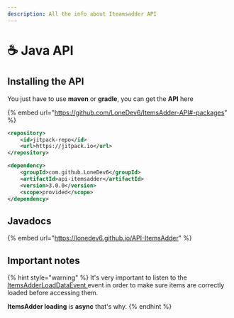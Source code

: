 ```yaml
---
description: All the info about Iteamsadder API
---
```


# ☕ Java API

## Installing the API

You just have to use **maven** or **gradle**, you can get the **API** here

{% embed url="https://github.com/LoneDev6/ItemsAdder-API#-packages" %}

```xml
<repository>
    <id>jitpack-repo</id>
    <url>https://jitpack.io</url>
</repository>
```

```xml
<dependency>
    <groupId>com.github.LoneDev6</groupId>
    <artifactId>api-itemsadder</artifactId>
    <version>3.0.0</version>
    <scope>provided</scope>
</dependency>
```

## Javadocs

{% embed url="https://lonedev6.github.io/API-ItemsAdder" %}

## Important notes

{% hint style="warning" %}
It's very important to listen to the [ItemsAdderLoadDataEvent ](events.md#itemsadderloaddataevent)event in order to make sure items are correctly loaded before accessing them.

**ItemsAdder loading** is **async** that's why.
{% endhint %}
